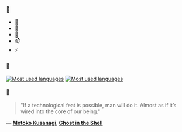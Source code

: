 ### 👋

- 🔭
- 🌱
- 💬
- 📫
- ⚡

#### 🧏

[![Most used languages](https://github-readme-stats-aynah.vercel.app/api/top-langs/?username=aynh&theme=solarized-dark&langs_count=6&layout=compact&hide_title=true)](https://github.com/anuraghazra/github-readme-stats#gh-dark-mode-only)
[![Most used languages](https://github-readme-stats-aynah.vercel.app/api/top-langs/?username=aynh&theme=solarized-light&langs_count=6&layout=compact&hide_title=true)](https://github.com/anuraghazra/github-readme-stats#gh-light-mode-only)

#### 💬

> "If a technological feat is possible, man will do it. Almost as if it’s wired into the core of our being."

&mdash; [**Motoko Kusanagi**](https://myanimelist.net/character.php?q=Motoko%20Kusanagi&cat=character), [**Ghost in the Shell**](https://myanimelist.net/search/all?q=Ghost%20in%20the%20Shell&cat=all)
